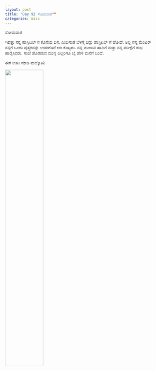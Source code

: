 ```yaml
---
layout: post
title: "Day 92 ಸೋಮವಾರ""
categories: misc
---
```


ಸೋಮವಾರ

ಇವತ್ತು ನನ್ನ ಹಾಸ್ಪಿಟಲ್ ನ ಕೊನೆಯ ದಿನ. ಎಂದಿನಂತೆ ಬೆಳಗ್ಗೆ ಎದ್ದು ಹಾಸ್ಪಿಟಲ್ ಗೆ ಹೋದೆ. ಅಲ್ಲಿ ನನ್ನ ಮೆಂಟರ್ ನನ್ನಗೆ ಒಂದು ಪುಸ್ತಕವನ್ನು ಉಡುಗೊರೆ ಆಗಿ ಕೊಟ್ಟರು. ನನ್ನ ಮುಂದಿನ ಹಾದಿಗೆ ಮತ್ತು ನನ್ನ ಪರೀಕ್ಷೆಗೆ ಶುಭ ಹಾರೈಸಿದರು.
ಸಂಜೆ ಹೊರಡುವ ಮುನ್ನ ಎಲ್ಲರಿಗೂ ಬೈ ಹೇಳಿ ಮನೆಗೆ ಬಂದೆ.

ಈಗ ಊಟ ಮಾಡಿ ಮಲ್ಕೊತಿನಿ

<img src="https://raw.githubusercontent.com/myfellowship/myfellowship/master/assets/64.jpg" width="50%">
